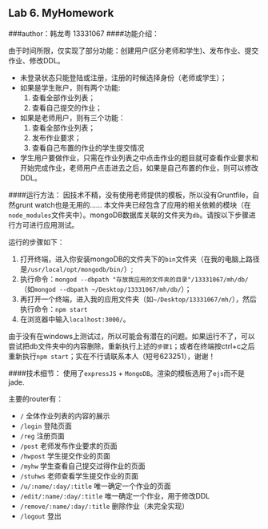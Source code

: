 ## Lab 6. MyHomework

###author：韩龙粤 13331067
####功能介绍：


由于时间所限，仅实现了部分功能：创建用户(区分老师和学生)、发布作业、提交作业、修改DDL。

* 未登录状态只能登陆或注册，注册的时候选择身份（老师或学生）；
* 如果是学生账户，则有两个功能:
	1. 查看全部作业列表；
	2. 查看自己提交的作业；
* 如果是老师用户，则有三个功能：
	1. 查看全部作业列表；
	2. 发布作业要求；
	3. 查看自己布置的作业的学生提交情况
* 学生用户要做作业，只需在作业列表之中点击作业的题目就可查看作业要求和开始完成作业，老师用户点击进去之后，如果是自己布置的作业，则可以修改DDL。



####运行方法：
因技术不精，没有使用老师提供的模板，所以没有Gruntfile，自然grunt watch也是无用的…… 本文件夹已经包含了应用的相关依赖的模块（在`node_modules`文件夹中）。mongoDB数据库关联的文件夹为`db`。请按以下步骤进行方可进行应用测试。



运行的步骤如下：

1. 打开终端，进入你安装mongoDB的文件夹下的`bin`文件夹（在我的电脑上路径是`/usr/local/opt/mongodb/bin/`）;
2. 执行命令：`mongod --dbpath "存放我应用的文件夹的目录"/13331067/mh/db/` （如`mongod --dbpath ~/Desktop/13331067/mh/db/`）；
3. 再打开一个终端，进入我的应用文件夹（如`~/Desktop/13331067/mh/`），然后执行命令：`npm start`
4. 在浏览器中输入`localhost:3000/`。

由于没有在windows上测试过，所以可能会有潜在的问题。如果运行不了，可以尝试把db文件夹中的内容删除，重新执行上述的`步骤1`；或者在终端按ctrl+c之后重新执行`npm start`；实在不行请联系本人（短号623251），谢谢！

####技术细节：
使用了`expressJS` + `MongoDB`。渲染的模板选用了`ejs`而不是jade.

主要的router有：

* `/`  全体作业列表的内容的展示
* `/login`  登陆页面
* `/reg`  注册页面
* `/post`  老师发布作业要求的页面
* `/hwpost`  学生提交作业的页面
* `/myhw`  学生查看自己提交过得作业的页面
* `/stuhws`  老师查看学生提交作业的页面
* `/u/:name/:day/:title`  唯一确定一个作业的页面
* `/edit/:name/:day/:title`  唯一确定一个作业，用于修改DDL
* `/remove/:name/:day/:title`  删除作业（未完全实现）
* `/logout`  登出